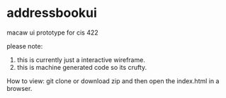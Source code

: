 # addressbookui
macaw ui prototype for cis 422

please note:

1. this is currently just a interactive wireframe.
2. this is machine generated code so its crufty. 

How to view:
git clone or download zip and then open the index.html in a browser. 

